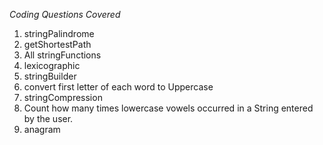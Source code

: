 *Coding Questions Covered*

1. stringPalindrome
2. getShortestPath
3. All stringFunctions
4. lexicographic
5. stringBuilder
6. convert first letter of each word to Uppercase
7. stringCompression
8. Count how many times lowercase vowels occurred in a String entered by the user.
9. anagram
